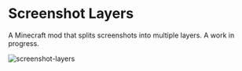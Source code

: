 # Screenshot Layers

A Minecraft mod that splits screenshots into multiple layers. A work in progress.

![screenshot-layers](https://github.com/user-attachments/assets/2db9f3d2-9a29-4bf8-8b5e-ed23a3feeb33)
